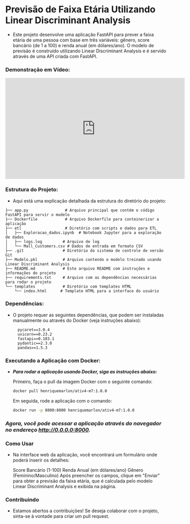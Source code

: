 # Previsão de Faixa Etária Utilizando Linear Discriminant Analysis

- Este projeto desenvolve uma aplicação FastAPI para prever a faixa etária de uma pessoa com base em três variáveis: gênero, score bancário (de 1 a 100) e renda anual (em dólares/ano). O modelo de previsão é construído utilizando Linear Discriminant Analysis e é servido através de uma API criada com FastAPI.

### Demonstração em Vídeo:


<iframe width="560" height="315" src="https://youtu.be/8ICWlsHuSTg" frameborder="0" allow="accelerometer; autoplay; clipboard-write; encrypted-media; gyroscope; picture-in-picture" allowfullscreen></iframe>


### Estrutura do Projeto:

- Aqui está uma explicação detalhada da estrutura do diretório do projeto:

```
├── app.py                # Arquivo principal que contém o código FastAPI para servir o modelo
├── Dockerfile            # Arquivo Dockerfile para conteinerizar a aplicação
├── etl                   # Diretório com scripts e dados para ETL
│   ├── Exploracao_dados.ipynb  # Notebook Jupyter para a exploração de dados
│   ├── logs.log         # Arquivo de log
│   └── Mall_Customers.csv # Dados de entrada em formato CSV
├── .git                 # Diretório do sistema de controle de versão Git
├── Modelo.pkl           # Arquivo contendo o modelo treinado usando Linear Discriminant Analysis
├── README.md            # Este arquivo README com instruções e informações do projeto
├── requirements.txt     # Arquivo com as dependências necessárias para rodar o projeto
└── templates            # Diretório com templates HTML
    └── index.html      # Template HTML para a interface do usuário
```

### Dependências:

- O projeto requer as seguintes dependências, que podem ser instaladas manualmente ou através do Docker (veja instruções abaixo):

        pycaret==3.0.4
        uvicorn==0.23.2
        fastapi==0.103.1
        pydantic==2.3.0
        pandas==1.5.3

### Executando a Aplicação com Docker:

- ***Para rodar a aplicação usando Docker, siga as instruções abaixo:***


    Primeiro, faça o pull da imagem Docker com o seguinte comando:

    ```bash
    docker pull henriquemarlon/ativ4-m7:1.0.0
    ```

    Em seguida, rode a aplicação com o comando:

    ```bash
    docker run -p 8000:8000 henriquemarlon/ativ4-m7:1.0.0
    ```

### ***Agora, você pode acessar a aplicação através do navegador no endereço http://0.0.0.0:8000.***
### Como Usar

- Na interface web da aplicação, você encontrará um formulário onde poderá inserir os detalhes:



    Score Bancário (1-100)
    Renda Anual (em dólares/ano)
    Gênero (Feminino/Masculino)
    Após preencher os campos, clique em "Enviar" para obter a previsão da faixa etária, que é calculada pelo modelo Linear Discriminant Analysis e exibida na página.


### Contribuindo
- Estamos abertos a contribuições! Se deseja colaborar com o projeto, sinta-se à vontade para criar um pull request.


